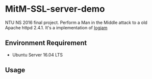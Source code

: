 # MitM-SSL-server-demo
NTU NS 2016 final project. Perform a Man in the Middle attack to a old Apache httpd 2.4.1. It's a implementation of [logjam]
## Environment Requirement
- Ubuntu Server 16.04 LTS

## Usage

[logjam]: https://weakdh.org/logjam.html "Logjam"
